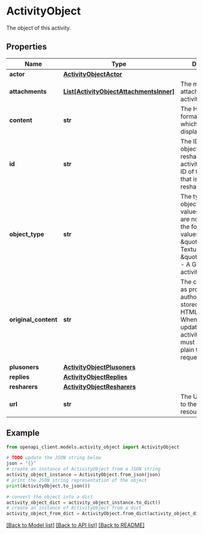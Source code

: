 # ActivityObject

The object of this activity.

## Properties

Name | Type | Description | Notes
------------ | ------------- | ------------- | -------------
**actor** | [**ActivityObjectActor**](ActivityObjectActor.md) |  | [optional] 
**attachments** | [**List[ActivityObjectAttachmentsInner]**](ActivityObjectAttachmentsInner.md) | The media objects attached to this activity. | [optional] 
**content** | **str** | The HTML-formatted content, which is suitable for display. | [optional] 
**id** | **str** | The ID of the object. When resharing an activity, this is the ID of the activity that is being reshared. | [optional] 
**object_type** | **str** | The type of the object. Possible values include, but are not limited to, the following values:   - \&quot;note\&quot; - Textual content.  - \&quot;activity\&quot; - A Google+ activity. | [optional] 
**original_content** | **str** | The content (text) as provided by the author, which is stored without any HTML formatting. When creating or updating an activity, this value must be supplied as plain text in the request. | [optional] 
**plusoners** | [**ActivityObjectPlusoners**](ActivityObjectPlusoners.md) |  | [optional] 
**replies** | [**ActivityObjectReplies**](ActivityObjectReplies.md) |  | [optional] 
**resharers** | [**ActivityObjectResharers**](ActivityObjectResharers.md) |  | [optional] 
**url** | **str** | The URL that points to the linked resource. | [optional] 

## Example

```python
from openapi_client.models.activity_object import ActivityObject

# TODO update the JSON string below
json = "{}"
# create an instance of ActivityObject from a JSON string
activity_object_instance = ActivityObject.from_json(json)
# print the JSON string representation of the object
print(ActivityObject.to_json())

# convert the object into a dict
activity_object_dict = activity_object_instance.to_dict()
# create an instance of ActivityObject from a dict
activity_object_from_dict = ActivityObject.from_dict(activity_object_dict)
```
[[Back to Model list]](../README.md#documentation-for-models) [[Back to API list]](../README.md#documentation-for-api-endpoints) [[Back to README]](../README.md)


